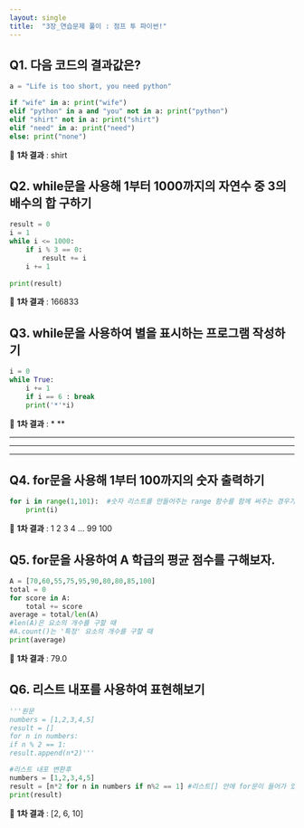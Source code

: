 ```yaml
---
layout: single
title:  "3장_연습문제 풀이 : 점프 투 파이썬!"
---
```


## Q1. 다음 코드의 결과값은? 

```python
a = "Life is too short, you need python"

if "wife" in a: print("wife")
elif "python" in a and "you" not in a: print("python")
elif "shirt" not in a: print("shirt")
elif "need" in a: print("need")
else: print("none")
```

🤩 **1차 결과** : shirt

## Q2. while문을 사용해 1부터 1000까지의 자연수 중 3의 배수의 합 구하기 

```python
result = 0
i = 1
while i <= 1000:
    if i % 3 == 0:
        result += i
    i += 1
    
print(result)
```
🤩 **1차 결과** : 166833

## Q3. while문을 사용하여 별을 표시하는 프로그램 작성하기 

```python
i = 0 
while True:
    i += 1
    if i == 6 : break
    print('*'*i)
```
🤩 **1차 결과** : 
*
**
***
****
*****

## Q4. for문을 사용해 1부터 100까지의 숫자 출력하기 

```python
for i in range(1,101):  #숫자 리스트를 만들어주는 range 함수를 함께 써주는 경우가 많다 ^_^ 
    print(i)
```
🤩 **1차 결과** : 1 2 3 4 ... 99 100

## Q5. for문을 사용하여 A 학급의 평균 점수를 구해보자. 

```python
A = [70,60,55,75,95,90,80,80,85,100]
total = 0
for score in A:
    total += score
average = total/len(A) 
#len(A)은 요소의 개수를 구할 때
#A.count()는 '특정' 요소의 개수를 구할 때
print(average)
```
🤩 **1차 결과** : 79.0

## Q6. 리스트 내포를 사용하여 표현해보기

```python
'''원문
numbers = [1,2,3,4,5]
result = []
for n in numbers:
if n % 2 == 1:
result.append(n*2)'''

#리스트 내포 변환후
numbers = [1,2,3,4,5]
result = [n*2 for n in numbers if n%2 == 1] #리스트[] 안에 for문이 들어가 있는 형태
print(result)
```
🤩 **1차 결과** : [2, 6, 10]
